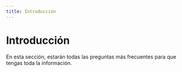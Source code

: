 ```yaml
---
title: Introducción
---
```

# Introducción

En esta sección, estarán todas las preguntas más frecuentes para que tengas toda la información.